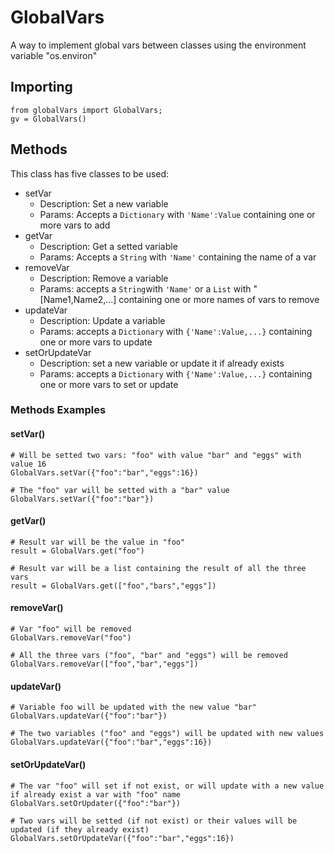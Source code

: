 # GlobalVars
 A way to implement global vars between classes using the environment variable "os.environ"

## Importing
``` 
from globalVars import GlobalVars;
gv = GlobalVars()
```

## Methods
This class has five classes to be used:

* setVar
	* Description: Set a new variable
	* Params: Accepts a `Dictionary` with `'Name':Value` containing one or more vars to add 
* getVar
	* Description: Get a setted variable
	* Params: Accepts a `String` with `'Name'` containing the name of a var
* removeVar 
	* Description: Remove a variable
	* Params: accepts a `String`with `'Name'` or a `List` with "[Name1,Name2,...] containing one or more names of vars to remove
* updateVar
	* Description: Update a variable
	* Params: accepts a `Dictionary` with `{'Name':Value,...}` containing one or more vars to update
* setOrUpdateVar
	* Description: set a new variable or update it if already exists
	* Params: accepts a `Dictionary` with `{'Name':Value,...}` containing one or more vars to set or update


### Methods Examples

#### setVar()
```
# Will be setted two vars: "foo" with value "bar" and "eggs" with value 16
GlobalVars.setVar({"foo":"bar","eggs":16}) 

# The "foo" var will be setted with a "bar" value
GlobalVars.setVar({"foo":"bar"}) 
```

#### getVar()
```
# Result var will be the value in "foo"
result = GlobalVars.get("foo") 

# Result var will be a list containing the result of all the three vars
result = GlobalVars.get(["foo","bars","eggs"]) 
```

#### removeVar()
```
# Var "foo" will be removed
GlobalVars.removeVar("foo") 

# All the three vars ("foo", "bar" and "eggs") will be removed
GlobalVars.removeVar(["foo","bar","eggs"]) 
```

#### updateVar()
```
# Variable foo will be updated with the new value "bar"
GlobalVars.updateVar({"foo":"bar"}) 

# The two variables ("foo" and "eggs") will be updated with new values
GlobalVars.updateVar({"foo":"bar","eggs":16}) 
```

#### setOrUpdateVar()
```
# The var "foo" will set if not exist, or will update with a new value if already exist a var with "foo" name
GlobalVars.setOrUpdater({"foo":"bar"}) 

# Two vars will be setted (if not exist) or their values will be updated (if they already exist)
GlobalVars.setOrUpdateVar({"foo":"bar","eggs":16}) 
```

